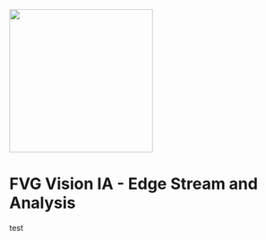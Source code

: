 <img src="https://github.com/user-attachments/assets/a7277dfd-e266-4f08-85a0-c5852a2d93eb" width="256px"/>

# FVG Vision IA - Edge Stream and Analysis
test
